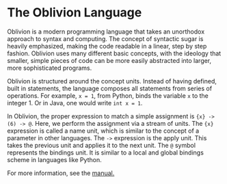 The Oblivion Language
=======

Oblivion is a modern programming language that takes an unorthodox approach to syntax and computing. The concept of syntactic sugar is heavily emphasized, making the code readable in a linear, step by step fashion. Oblivion uses many different basic concepts, with the ideology that smaller, simple pieces of code can be more easily abstracted into larger, more sophisticated programs.

Oblivion is structured around the concept units. Instead of having defined, built in statements, the language composes all statements from series of operations. For example, `x = 1`, from Python, binds the variable `x` to the integer 1. Or in Java, one would write `int x = 1`.

In Oblivion, the proper expression to match a simple assignment is `{x} -> (6) -> @`. Here, we perform the assignment via a stream of units. The `{x}` expression is called a name unit, which is similar to the concept of a parameter in other languages. The `->` expression is the apply unit. This takes the previous unit and applies it to the next unit. The `@` symbol represents the bindings unit. It is similar to a local and global bindings scheme in languages like Python.

For more information, see the [manual.](SUMMARY.md)

